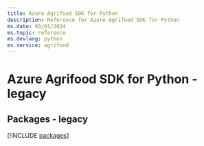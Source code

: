 ```yaml
---
title: Azure Agrifood SDK for Python
description: Reference for Azure Agrifood SDK for Python
ms.date: 03/01/2024
ms.topic: reference
ms.devlang: python
ms.service: agrifood
---
```

# Azure Agrifood SDK for Python - legacy
## Packages - legacy
[!INCLUDE [packages](agrifood-index.md)]